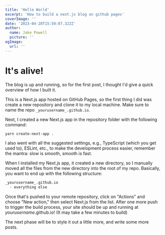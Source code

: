 ```yaml
---
title: 'Hello World'
excerpt: 'How to build a next.js blog on github pages'
coverImage: ''
date: '2023-04-28T15:50:07.322Z'
author:
  name: Jake Powell
  picture: ''
ogImage:
  url: ''
---
```


# It's alive!

The blog is up and running, so for the first post, I thought I'd give a quick overview of how I built it.

This is a Next.js app hosted on GitHub Pages, so the first thing I did was create a new repository and clone it to my local machine. Make sure to name the repo `_yourusername_.github.io`.

Next, I created a new Next.js app in the repository folder with the following command:

```bash
yarn create-next-app .
```

I also went with all the suggested settings, e.g., TypeScript (which you get used to), ESLint, etc., to make the development process easier, remember the mantra: slow is smooth, smooth is fast.

When I installed my Next.js app, it created a new directory, so I manually moved all the files from the new directory into the root of my repo. Basically, you want to end up with the following structure:

```bash
_yourusername_.github.io
  - everything else
```

Once that's pushed to your remote repository, click on "Actions" and choose "New action," then select Next.js from the list. After one more push to trigger the build process, your site should be up and running at _yourusername_.github.io! (It may take a few minutes to build)

The next phase will be to style it out a little more, and write some more posts.
